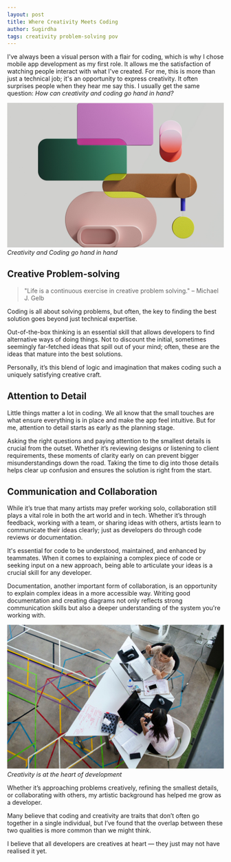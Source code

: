```yaml
---
layout: post
title: Where Creativity Meets Coding
author: Sugirdha
tags: creativity problem-solving pov
---
```


I've always been a visual person with a flair for coding, which is why I chose mobile app development as my first role. It allows me the satisfaction of watching people interact with what I've created. For me, this is more than just a technical job; it's an opportunity to express creativity. It often surprises people when they hear me say this. I usually get the same question: _How can creativity and coding go hand in hand?_

![Creativity Meets Coding](/assets/img/250120_creativity_coding3.png)  
_Creativity and Coding go hand in hand_

<!--more-->

## Creative Problem-solving

> "Life is a continuous exercise in creative problem solving." – Michael J. Gelb

Coding is all about solving problems, but often, the key to finding the best solution goes beyond just technical expertise.

Out-of-the-box thinking is an essential skill that allows developers to find alternative ways of doing things. Not to discount the initial, sometimes seemingly far-fetched ideas that spill out of your mind; often, these are the ideas that mature into the best solutions.

Personally, it’s this blend of logic and imagination that makes coding such a uniquely satisfying creative craft.

## Attention to Detail

Little things matter a lot in coding. We all know that the small touches are what ensure everything is in place and make the app feel intuitive. But for me, attention to detail starts as early as the planning stage.

Asking the right questions and paying attention to the smallest details is crucial from the outset. Whether it’s reviewing designs or listening to client requirements, these moments of clarity early on can prevent bigger misunderstandings down the road. Taking the time to dig into those details helps clear up confusion and ensures the solution is right from the start.

## Communication and Collaboration

While it’s true that many artists may prefer working solo, collaboration still plays a vital role in both the art world and in tech. Whether it’s through feedback, working with a team, or sharing ideas with others, artists learn to communicate their ideas clearly; just as developers do through code reviews or documentation.

It's essential for code to be understood, maintained, and enhanced by teammates. When it comes to explaining a complex piece of code or seeking input on a new approach, being able to articulate your ideas is a crucial skill for any developer.

Documentation, another important form of collaboration, is an opportunity to explain complex ideas in a more accessible way. Writing good documentation and creating diagrams not only reflects strong communication skills but also a deeper understanding of the system you're working with.

![Creativity Meets Coding](/assets/img/250120_creativity_coding4.png)  
_Creativity is at the heart of development_

Whether it’s approaching problems creatively, refining the smallest details, or collaborating with others, my artistic background has helped me grow as a developer.

Many believe that coding and creativity are traits that don’t often go together in a single individual, but I’ve found that the overlap between these two qualities is more common than we might think.

I believe that all developers are creatives at heart — they just may not have realised it yet.
